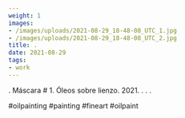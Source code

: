 ```yaml
---
weight: 1
images:
- /images/uploads/2021-08-29_18-48-08_UTC_1.jpg
- /images/uploads/2021-08-29_18-48-08_UTC_2.jpg
title: .
date: 2021-08-29
tags:
- work
---
```


.
Máscara # 1.
Óleos sobre lienzo.
2021.
.
.
.

#oilpainting #painting #fineart #oilpaint
